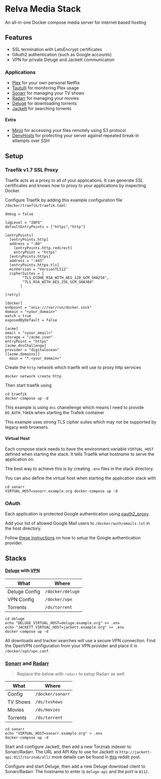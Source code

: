 # Relva Media Stack

An all-in-one Docker compose media server for internet based hosting

## Features

  - SSL termination with LetsEncrypt certificates
  - OAuth2 authentication (such as Google accounts)
  - VPN for private Deluge and Jackett communication
  

### Applications

  - [Plex](https://hub.docker.com/r/plexinc/pms-docker/) for your own personal Netflix
  - [Tautulli](https://hub.docker.com/r/linuxserver/tautulli/) for monitoring Plex usage
  - [Sonarr](#sonarr-and-radarr) for managing your TV shows
  - [Radarr](#sonarr-and-radarr) for managing your movies
  - [Deluge](https://hub.docker.com/r/linuxserver/deluge/) for downloading torrents
  - [Jackett](https://hub.docker.com/r/linuxserver/jackett/) for searching torrents
  
#### Extra

  - [Minio](https://www.minio.io/) for accessing your files remotely using S3 protocol
  - [DenyHosts](http://denyhosts.sourceforge.net/) for protecting your server against repeated break-in attempts over SSH


## Setup

### Traefik v1.7 SSL Proxy

Traefik acts as a proxy to all of your applications. It can generate SSL certificates and knows how to proxy to your applications by inspecting Docker.

Configure Traefik by adding this example configuration file `/docker/traefik/traefik.toml`:

```
debug = false

logLevel = "INFO"
defaultEntryPoints = ["https","http"]

[entryPoints]
  [entryPoints.http]
  address = ":80"
    [entryPoints.http.redirect]
    entryPoint = "https"
  [entryPoints.https]
  address = ":443"
  [entryPoints.https.tls]
  minVersion = "VersionTLS12"
  cipherSuites = [
        "TLS_ECDHE_RSA_WITH_AES_128_GCM_SHA256",
        "TLS_RSA_WITH_AES_256_GCM_SHA384"
       ]

[retry]

[docker]
endpoint = "unix:///var/run/docker.sock"
domain = "<your_domain>"
watch = true
exposedByDefault = false

[acme]
email = "<your_email>"
storage = "/acme.json"
entryPoint = "https"
[acme.dnsChallenge]
provider = "digitalocean"
[[acme.domains]]
  main = "*.<your_domain>"
```

Create the `http` network which traefik will use to proxy http services

```
docker network create http
```

Then start traefik using

```
cd traefik
docker-compose up -d
```

This example is using `dns` chanellenge which means I need to provide `DO_AUTH_TOKEN` when starting the Trafeik container

This example uses strong TLS cipher suites which may not be supported by legacy web browsers.

#### Virtual Host

Each compose stack needs to have the environment variable `VIRTUAL_HOST` defined when starting the stack. It tells Traefik what hostname to serve the application on.

The best way to achieve this is by creating `.env` files in the stack directory.

You can also define the virtual host when starting the application stack with

```
cd sonarr
VIRTUAL_HOST=sonarr.example.org docker-compose up -d
```

### OAuth

Each application is protected Google authentication using [oauth2_proxy](https://github.com/pusher/oauth2_proxy).

Add your list of allowed Google Mail users to `/docker/auth/emails.txt` in the host directory. 

Follow [these instructions](https://pusher.github.io/oauth2_proxy/auth-configuration#google-auth-provider) on how to setup the Google authentication provider.

## Stacks

#### [Deluge](https://hub.docker.com/r/linuxserver/deluge/) with [VPN](https://hub.docker.com/r/dperson/openvpn-client/)

| What | Where |
| ---- | ----- |
| Deluge Config | `/docker/deluge` |
| VPN Config | `/docker/vpn` |
| Torrents | `/ds/torrent` |

```
cd deluge
echo "DELUGE_VIRTUAL_HOST=deluge.example.org" >> .env
echo "JACKETT_VIRTUAL_HOST=jackett.example.org" >> .env
docker-compose up -d
```

All downloads and tracker searches will use a secure VPN connection. Find the OpenVPN configuration from your VPN provider and place it in `/docker/vpn/vpn.conf`.

### [Sonarr](https://hub.docker.com/r/linuxserver/sonarr/) and [Radarr](https://hub.docker.com/r/linuxserver/radarr/)

> Replace the below with `radarr` to setup Radarr as well

| What | Where |
| ---- | ----- |
| Config | `/docker/sonarr` |
| TV Shows | `/ds/tvshows` |
| Movies | `/ds/movies` |
| Torrents | `/ds/torrent` |

```
cd sonarr
echo "VIRTUAL_HOST=sonarr.example.org" > .env
docker-compose up -d
```

Start and configure Jackett, then add a new Torznab indexer to Sonarr/Radarr. 
The URL and API Key to use for Jackett is `http://jackett-api:9117/torznab/all/` more details can be found in [this](https://www.reddit.com/r/PleX/comments/737foz/tip_if_you_use_jackett_for_indexers_you_can_set_a/) reddit post.

Configure and start Deluge, then add a new Deluge download client to Sonarr/Radarr.
The hostname to enter is `deluge-api` and the port is `8112`.
